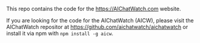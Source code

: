 This repo contains the code for the https://AIChatWatch.com website.

If you are looking for the code for the AIChatWatch (AICW), please visit the AIChatWatch repositor at https://github.com/aichatwatch/aichatwatch or install it via npm with `npm install -g aicw`.
